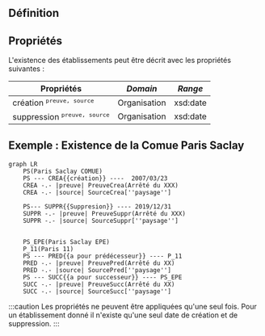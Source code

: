 
## Définition


## Propriétés

L'existence des établissements peut être décrit avec les propriétés suivantes :

| **Propriétés** | ***Domain*** | ***Range*** |
| --- | --- | --- |
| création <sup>`preuve, source`</sup> | Organisation | xsd:date |
| suppression <sup>`preuve, source`</sup> | Organisation | xsd:date |


## Exemple : Existence de la Comue Paris Saclay

```mermaid
graph LR
    PS(Paris Saclay COMUE)
    PS --- CREA{{création}} ----  2007/03/23
    CREA -.- |preuve| PreuveCrea(Arrêté du XXX)
    CREA -.- |source| SourceCrea[''paysage'']
    
    PS--- SUPPR{{Suppresion}} ---- 2019/12/31
    SUPPR -.- |preuve| PreuveSuppr(Arrêté du XXX)
    SUPPR -.- |source| SourceSuppr[''paysage'']


    PS_EPE(Paris Saclay EPE)
    P_11(Paris 11)
    PS --- PRED{{a pour prédécesseur}} ---- P_11
    PRED -.- |preuve| PreuvePred(Arrêté du XX)
    PRED -.- |source| SourcePred[''paysage'']
    PS --- SUCC{{a pour successeur}} ---- PS_EPE
    SUCC -.- |preuve| PreuveSucc(Arrêté du XX)
    SUCC -.- |source| SourceSucc[''paysage'']
```
:::caution
Les propriétés ne peuvent être appliquées qu'une seul fois. Pour un établissement donné il n'existe qu'une seul date de création et de suppression.
:::